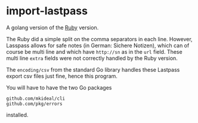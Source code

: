 # import-lastpass

A golang version of
the
[Ruby](https://git.zx2c4.com/password-store/tree/contrib/importers/lastpass2pass.rb) version.

The Ruby did a simple split on the comma separators in each
line. However, Lasspass allows for safe notes (in German: Sichere
Notizen), which can of course be multi line and which have `http://sn`
as in the `url` field. These multi line `extra` fields were not
correctly handled by the Ruby version.

The `encoding/csv` from the standard Go library handles these
Lastpass export csv files just fine, hence this program.

You will have to have the two Go packages

   	github.com/mkideal/cli
	github.com/pkg/errors

installed.
